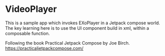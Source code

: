 # VideoPlayer

This is a sample app which invokes EXoPlayer in a Jetpack compose world. The key learning here is to use the UI component build in xml,
within a composable function.

Following the book Practical Jetpack Compose by Joe Birch. https://practicaljetpackcompose.com/
